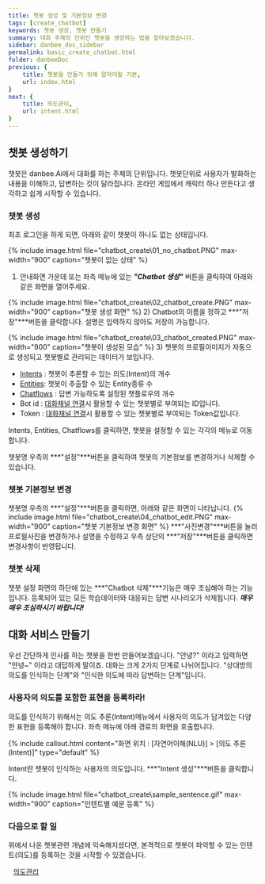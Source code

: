 ```yaml
---
title: 챗봇 생성 및 기본정보 변경
tags: [create_chatbot]
keywords: 챗봇 생성, 챗봇 만들기
summary: 대화 주체의 단위인 챗봇을 생성하는 법을 알아보겠습니다.
sidebar: danbee_doc_sidebar
permalink: basic_create_chatbot.html
folder: danbeeDoc
previous: {
    title: 챗봇을 만들기 위해 알아야할 기본, 
    url: index.html
}
next: {
    title: 의도관리,
    url: intent.html
}
---
```


## 챗봇 생성하기

챗봇은 danbee.Ai에서 대화를 하는 주체의 단위입니다. 챗봇단위로 사용자가 발화하는 내용을 이해하고, 답변하는 것이 달라집니다.
온라인 게임에서 캐릭터 하나 만든다고 생각하고 쉽게 시작할 수 있습니다.

### 챗봇 생성

최초 로그인을 하게 되면, 아래와 같이 챗봇이 하나도 없는 상태입니다.

{% include image.html file="chatbot_create\01_no_chatbot.PNG" max-width="900" caption="챗봇이 없는 상태" %}

1) 안내화면 가운데 또는 좌측 메뉴에 있는 ***"Chatbot 생성"*** 버튼을 클릭하여 아래와 같은 화면을 열어주세요.

{% include image.html file="chatbot_create\02_chatbot_create.PNG" max-width="900" caption="챗봇 생성 화면" %}
2) Chatbot의 이름을 정하고 ***"저장"***버튼을 클릭합니다. 설명은 입력하지 않아도 저장이 가능합니다.

{% include image.html file="chatbot_create\03_chatbot_created.PNG" max-width="900" caption="챗봇이 생성된 모습" %}
3) 챗봇의 프로필이미지가 자동으로 생성되고 챗봇별로 관리되는 데이터가 보입니다.
 - [Intents](intent.html) : 챗봇이 추론할 수 있는 의도(Intent)의 개수
 - [Entities](entity.html): 챗봇이 추출할 수 있는 Entity종류 수
 - [Chatflows](chatflow.html) : 답변 가능하도록 설정된 챗플로우의 개수
 - Bot id : [대화채널 연결](channel_connection_settings.html)시 활용할 수 있는 챗봇별로 부여되는 ID입니다.
 - Token : [대화채널 연결](channel_connection_settings.html)시 활용할 수 있는 챗봇별로 부여되는 Token값입니다. 

Intents, Entities, Chatflows를 클릭하면, 챗봇을 설정할 수 있는 각각의 메뉴로 이동합니다.

챗봇명 우측의 ***"설정"***버튼을 클릭하여 챗봇의 기본정보를 변경하거나 삭제할 수 있습니다.

### 챗봇 기본정보 변경
챗봇명 우측의 ***"설정"***버튼을 클릭하면, 아래와 같은 화면이 나타납니다.
{% include image.html file="chatbot_create\04_chatbot_edit.PNG" max-width="900" caption="챗봇 기본정보 변경 화면" %}
***"사진변경"***버튼을 눌러 프로필사진을 변경하거나 설명을 수정하고 우측 상단의 ***"저장"***버튼을 클릭하면 변경사항이 반영됩니다.


### 챗봇 삭제
챗봇 설정 화면의 하단에 있는 ***"Chatbot 삭제"***기능은 매우 조심해야 하는 기능입니다. 등록되어 있는 모든 학습데이터와 대응되는 답변 시나리오가 삭제됩니다. ***매우 매우 조심하시기 바랍니다!***


## 대화 서비스 만들기
우선 간단하게 인사를 하는 챗봇을 한번 만들어보겠습니다.
"안녕?" 이라고 입력하면 "안녕~" 이라고 대답하게 말이죠. 대화는 크게 2가지 단계로 나뉘어집니다.
"상대방의 의도를 인식하는 단계"와 "인식한 의도에 따라 답변하는 단계"입니다.

### 사용자의 의도를 포함한 표현을 등록하라!
의도를 인식하기 위해서는 의도 추론(Intent)메뉴에서 사용자의 의도가 담겨있는 다양한 표현을 등록해야 합니다.
좌측 메뉴에 아래 경로의 화면을 호출합니다.

{% include callout.html content="화면 위치 : [자연어이해(NLU)] > [의도 추론(Intent)]" type="default" %}

Intent란 챗봇이 인식하는 사용자의 의도입니다. ***"Intent 생성"***버튼을 클릭합니다.

{% include image.html file="chatbot_create\sample_sentence.gif" max-width="900" caption="인텐트별 예문 등록" %}



### 다음으로 할 일
위에서 나온 챗봇관련 개념에 익숙해지셨다면, 본격적으로 챗봇이 파악할 수 있는 인텐트(의도)를 등록하는 것을 시작할 수 있겠습니다.

<span style="color:#f69023;"><i class="fa fa-external-link-square" aria-hidden="true" style="margin: 0px 5px"></i>[의도관리](/intent.html)</span>



